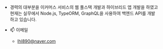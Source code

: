 - 경력의 대부분을 이커머스 서비스의 웹 풀스택 개발과 하이브리드 앱 개발을 하였고 현재는 실무에서 Node.js, TypeORM, GraphQL을 사용하여 백엔드 API를 개발하고 있습니다.

- 📫 이메일
  - lhl890@naver.com

<!---
dobot0101/dobot0101 is a ✨ special ✨ repository because its `README.md` (this file) appears on your GitHub profile.
You can click the Preview link to take a look at your changes.
--->
